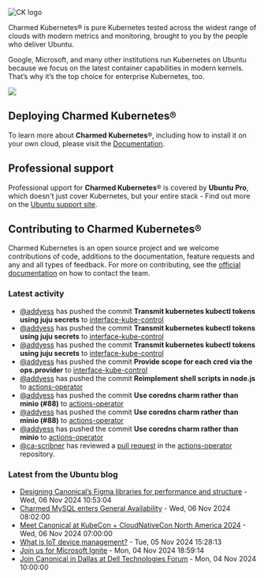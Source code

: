 ![CK logo](https://assets.ubuntu.com/v1/451d4cf4-Charmed+Kubernetes_RGB_onWhite_2022.svg)

Charmed Kubernetes® is pure Kubernetes tested across the widest range of clouds with modern metrics and monitoring, brought to you by the people who deliver Ubuntu.

Google, Microsoft, and many other institutions run Kubernetes on Ubuntu because we focus on the latest container capabilities in modern kernels. That’s why it’s the top choice for enterprise Kubernetes, too.

![](https://assets.ubuntu.com/v1/843c77b6-juju-at-a-glace.svg)

## Deploying Charmed Kubernetes®

To learn more about **Charmed Kubernetes**®, including how to install it on your own cloud, please visit the [Documentation][docs].

## Professional support

Professional upport for **Charmed Kubernetes**® is covered by **Ubuntu Pro**, which doesn't just cover Kubernetes, but your entire stack - Find out more on the [Ubuntu support site](https://ubuntu.com/support).

## Contributing to Charmed Kubernetes®

Charmed Kubernetes is an open source project and we welcome contributions of code, additions to the documentation, feature requests and any and all types of feedback. For more on contributing, see the [official documentation][get-in-touch] on how to contact the team.

<!-- LINKS -->
[docs]: https://ubuntu.com/kubernetes/docs
[get-in-touch]: https://ubuntu.com/kubernetes/docs/get-in-touch

### Latest activity

<!-- activity starts -->
 - [@addyess](https://github.com/addyess) has pushed the commit **Transmit kubernetes kubectl tokens using juju secrets** to [interface-kube-control](https://github.com/charmed-kubernetes/interface-kube-control)
 - [@addyess](https://github.com/addyess) has pushed the commit **Transmit kubernetes kubectl tokens using juju secrets** to [interface-kube-control](https://github.com/charmed-kubernetes/interface-kube-control)
 - [@addyess](https://github.com/addyess) has pushed the commit **Transmit kubernetes kubectl tokens using juju secrets** to [interface-kube-control](https://github.com/charmed-kubernetes/interface-kube-control)
 - [@addyess](https://github.com/addyess) has pushed the commit **Provide scope for each cred via the ops.provider** to [interface-kube-control](https://github.com/charmed-kubernetes/interface-kube-control)
 - [@addyess](https://github.com/addyess) has pushed the commit **Reimplement shell scripts in node.js** to [actions-operator](https://github.com/charmed-kubernetes/actions-operator)
 - [@addyess](https://github.com/addyess) has pushed the commit **Use coredns charm rather than minio (#88)** to [actions-operator](https://github.com/charmed-kubernetes/actions-operator)
 - [@addyess](https://github.com/addyess) has pushed the commit **Use coredns charm rather than minio (#88)** to [actions-operator](https://github.com/charmed-kubernetes/actions-operator)
 - [@addyess](https://github.com/addyess) has pushed the commit **Use coredns charm rather than minio** to [actions-operator](https://github.com/charmed-kubernetes/actions-operator)
 - [@ca-scribner](https://github.com/ca-scribner) has reviewed a [pull request](https://github.com/charmed-kubernetes/actions-operator/pull/88) in the [actions-operator](https://github.com/charmed-kubernetes/actions-operator) repository.
<!-- activity ends -->

<!-- roadmap starts -->

<!-- roadmap ends -->

### Latest from the Ubuntu blog

<!-- blog starts -->
* [Designing Canonical&#8217;s Figma libraries for performance and structure](https://ubuntu.com//blog/designing-canonicals-figma-libraries-for-performance-and-structure) - Wed, 06 Nov 2024 10:53:04 
* [Charmed MySQL enters General Availability](https://ubuntu.com//blog/charmed-mysql-release) - Wed, 06 Nov 2024 08:02:00 
* [Meet Canonical at KubeCon + CloudNativeCon North America 2024](https://ubuntu.com//blog/meet-canonical-at-kubecon-cloudnativecon-north-america-2024) - Wed, 06 Nov 2024 07:00:00 
* [What is IoT device management?](https://ubuntu.com//blog/what-is-iot-device-management) - Tue, 05 Nov 2024 15:28:13 
* [Join us for Microsoft Ignite](https://ubuntu.com//blog/join-us-for-microsoft-ignite) - Mon, 04 Nov 2024 18:59:14 
* [Join Canonical in Dallas at Dell Technologies Forum](https://ubuntu.com//blog/join-canonical-in-dallas-at-dell-technologies-forum) - Mon, 04 Nov 2024 10:00:00 
<!-- blog ends -->
